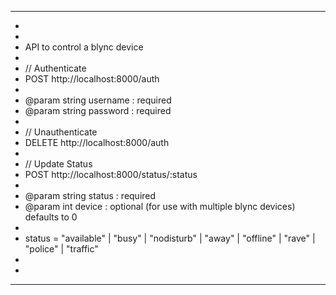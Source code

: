 **********************************************************************************************************
*
*
*    API to control a blync device
*
*    // Authenticate
*    POST http://localhost:8000/auth
*
*    @param string username : required
*    @param string password : required
*
*    // Unauthenticate
*    DELETE http://localhost:8000/auth
*
*    // Update Status
*    POST http://localhost:8000/status/:status
*
*    @param string status : required
*    @param int    device : optional (for use with multiple blync devices) defaults to 0
*
*    status = "available" | "busy" | "nodisturb" | "away" | "offline" | "rave" | "police" | "traffic"
*
*
**********************************************************************************************************